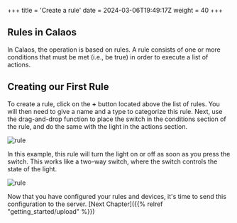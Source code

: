 +++
title = 'Create a rule'
date = 2024-03-06T19:49:17Z
weight = 40
+++

## Rules in Calaos

In Calaos, the operation is based on rules. A rule consists of one or more conditions that must be met (i.e., be true) in order to execute a list of actions.

## Creating our First Rule

To create a rule, click on the **+** button located above the list of rules. You will then need to give a name and a type to categorize this rule. Next, use the drag-and-drop function to place the switch in the conditions section of the rule, and do the same with the light in the actions section.

![rule](/en/getting_started/images/add_rule.png?width=20pc&classes=shadow)

In this example, this rule will turn the light on or off as soon as you press the switch. This works like a two-way switch, where the switch controls the state of the light.

![rule](/en/getting_started/images/simple_rule.png?width=20pc&classes=shadow)

Now that you have configured your rules and devices, it's time to send this configuration to the server. [Next Chapter]({{% relref "getting_started/upload" %}})
